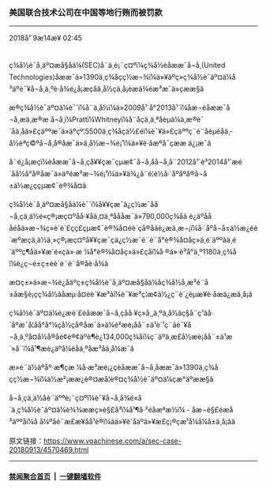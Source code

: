 ### 美国联合技术公司在中国等地行贿而被罚款
------------------------

<div class="published">
 <span class="date" title="ä¸­å½æ¶é´">
  <time datetime="2018-09-14T02:45:31+08:00">
   2018å¹´9æ14æ¥ 02:45
  </time>
 </span>
</div>
<br/>
<div class="wsw">
 <p>
  ç¾å½è¯å¸äº¤æå§åä¼(SEC)å¨ä¸è¡¨ç¤ºï¼ç¾å½èåææ¯å¬å¸(United
  <br/>
  Technologies)åææ¯ä»1390ä¸ç¾åçç½æ¬¾ï¼ä»¥äºç»ç¾å½è¯äº¤ä¼å³äºè¯¥å¬å¸ä¸ºè·å¾é¿å¡æçåä¸­å½çä¸å¡èæä¾éæ³æ¯ä»çææ§ã
 </p>
 <p>
  æ®ç¾å½è¯äº¤ä¼è¯´ï¼å¨ä¸­å½ï¼ä»2009å¹´å°2013å¹´ï¼åæ¬èåææ¯å¬å¸æä¸æ®æ å¬å¸ï¼Prattï¼Whitneyï¼å¨åçä¸ä¸ªåèµä¼ä¸æ®è¯´åä¸åä»£çäººæ¯ä»äºçº¦5500ä¸ç¾åçä½£éï¼è¯¥ä»£çäººç¨é¨åèµéåä¸­å½èªç©ºå¬å¸å®åæ¯ä»ä¸å½æ¬¾é¡¹ï¼ä»¥è·åæºå¯çææ ä¿¡æ¯ã
 </p>
 <p>
  å¨é¿å¡æçï¼èåææ¯å¬å¸çå¥¥çæ¯çµæ¢¯å¬å¸å­å¬å¸å¨2012å¹´è³2014å¹´æé´åå½å°å®åæ¯ä»äºéæ³æ¬¾é¡¹ï¼ä»¥ä¾¿å¨é¦é½å·´åºåºå®å¬å±ä½æ¿ççµæ¢¯è®¾å¤ã
 </p>
 <p>
  ç¾å½è¯å¸äº¤æå§åä¼è¯´ï¼å¥¥çæ¯ä¿ç½æ¯åå¬å¸çä¸ä½é«ç®¡æç¤ºåå·¥åä¸¤ä¸ªåååæ¯ä»790,000ç¾åã è¿äºåååéåä»æ¬¾ç»è´è´£çç£çµæ¢¯è®¾å¤éè´­çå®åãè¿æä¸æ¬¡ï¼å·´åºå¬å±ä½æ¿éè´­æºæçä¸ä½ä¸»ç®¡æç¤ºå¥¥çæ¯çä¿ç½æ¯é¨é¨å°è®¾å¤åç»ä¸­é´äººãä¸­é´äººç¶åä»¥æ´é«çä»·æ ¼å°è®¾å¤åç»ä»£çåï¼å·®ä»·è³å°ä¸º1180ä¸ç¾åï¼è¿ç¬é±ç±éè´­é¨é¨å®åè·å¾ã
 </p>
 <p>
  æ­¤ç±»ä»æ¬¾è¿åäºç±ç¾å½è¯å¸äº¤æå§åä¼åç¾å½å¸æ³é¨å±åæ§è¡çç¾å½âåæµ·å¤èè´¥æ³âï¼è¯¥æ³ç¦æ­¢ä½¿ç¨è´¿èµæ¥è·åæä¿æä¸å¡ã
 </p>
 <p>
  ç¾å½è¯äº¤ä¼è¿æè´£èåææ¯å¬å¸çåå·¥ç»å¸¸ä¸ºä¸­å½ãç§å¨ç¹ãå·´åºæ¯å¦åå°å°¼ç­å½çå®åæ¯ä»ä¼é²æè¡åå¨±ä¹è´¹ç¨ãè¯¥å¬å¸ä¸ºå¤å½å®åé¢è®¢äºè¶è¿134,000ç¾åï¼ç¨äºä¸æ­£å½æè¡åå¨±ä¹æ´»å¨ï¼å¹¶æè¿äºå¼éåä¸ºåæ³åä¸å¼æ¯ã
 </p>
 <p>
  æ»é¨ä½äºåº·æ¶çæ ¼å·æ³æé¡¿çèåææ¯å¬å¸åææ¯ä»1390ä¸ç¾åçç½æ¬¾ï¼ä½æ²¡ææ¿è®¤æå¦è®¤ç¾å½è¯äº¤ä¼çæ°äºææ§ã
 </p>
 <p>
  å¬å¸çä¸ä½åè¨äººè¡¨ç¤ºï¼è¯¥å¬å¸å¾é«å´ä¸ç¾å½è¯äº¤ä¼è¾¾ææç»è§£å³ï¼å¹¶å·²éåæªæ½ï¼ - åæ¬è§£éæå³äººåï¼å å¼ºåé¨æ£æ¥åå¹è®­ï¼âä»¥è´åäºä»¥æ­£ç¡®çæ¹å¼å¼å±ä¸å¡ãâ
 </p>
</div>

原文链接：https://www.voachinese.com/a/sec-case-20180913/4570469.html


------------------------
#### [禁闻聚合首页](https://github.com/gfw-breaker/banned-news/blob/master/README.md) &nbsp;|&nbsp;  [一键翻墙软件](https://github.com/gfw-breaker/nogfw/blob/master/README.md)